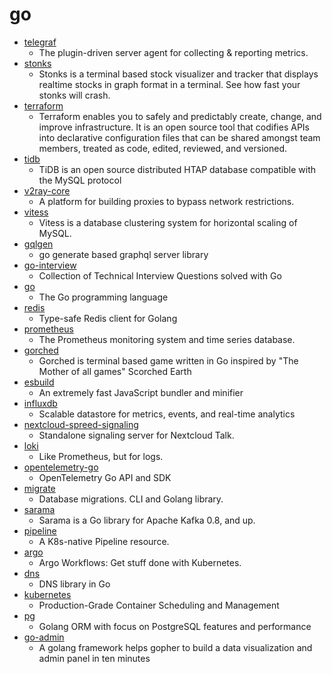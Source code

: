 # go
- [telegraf](https://github.com/influxdata/telegraf)
  - The plugin-driven server agent for collecting & reporting metrics.
- [stonks](https://github.com/ericm/stonks)
  - Stonks is a terminal based stock visualizer and tracker that displays realtime stocks in graph format in a terminal. See how fast your stonks will crash.
- [terraform](https://github.com/hashicorp/terraform)
  - Terraform enables you to safely and predictably create, change, and improve infrastructure. It is an open source tool that codifies APIs into declarative configuration files that can be shared amongst team members, treated as code, edited, reviewed, and versioned.
- [tidb](https://github.com/pingcap/tidb)
  - TiDB is an open source distributed HTAP database compatible with the MySQL protocol
- [v2ray-core](https://github.com/v2ray/v2ray-core)
  - A platform for building proxies to bypass network restrictions.
- [vitess](https://github.com/vitessio/vitess)
  - Vitess is a database clustering system for horizontal scaling of MySQL.
- [gqlgen](https://github.com/99designs/gqlgen)
  - go generate based graphql server library
- [go-interview](https://github.com/shomali11/go-interview)
  - Collection of Technical Interview Questions solved with Go
- [go](https://github.com/golang/go)
  - The Go programming language
- [redis](https://github.com/go-redis/redis)
  - Type-safe Redis client for Golang
- [prometheus](https://github.com/prometheus/prometheus)
  - The Prometheus monitoring system and time series database.
- [gorched](https://github.com/zladovan/gorched)
  - Gorched is terminal based game written in Go inspired by "The Mother of all games" Scorched Earth
- [esbuild](https://github.com/evanw/esbuild)
  - An extremely fast JavaScript bundler and minifier
- [influxdb](https://github.com/influxdata/influxdb)
  - Scalable datastore for metrics, events, and real-time analytics
- [nextcloud-spreed-signaling](https://github.com/strukturag/nextcloud-spreed-signaling)
  - Standalone signaling server for Nextcloud Talk.
- [loki](https://github.com/grafana/loki)
  - Like Prometheus, but for logs.
- [opentelemetry-go](https://github.com/open-telemetry/opentelemetry-go)
  - OpenTelemetry Go API and SDK
- [migrate](https://github.com/golang-migrate/migrate)
  - Database migrations. CLI and Golang library.
- [sarama](https://github.com/Shopify/sarama)
  - Sarama is a Go library for Apache Kafka 0.8, and up.
- [pipeline](https://github.com/tektoncd/pipeline)
  - A K8s-native Pipeline resource.
- [argo](https://github.com/argoproj/argo)
  - Argo Workflows: Get stuff done with Kubernetes.
- [dns](https://github.com/miekg/dns)
  - DNS library in Go
- [kubernetes](https://github.com/kubernetes/kubernetes)
  - Production-Grade Container Scheduling and Management
- [pg](https://github.com/go-pg/pg)
  - Golang ORM with focus on PostgreSQL features and performance
- [go-admin](https://github.com/GoAdminGroup/go-admin)
  - A golang framework helps gopher to build a data visualization and admin panel in ten minutes
